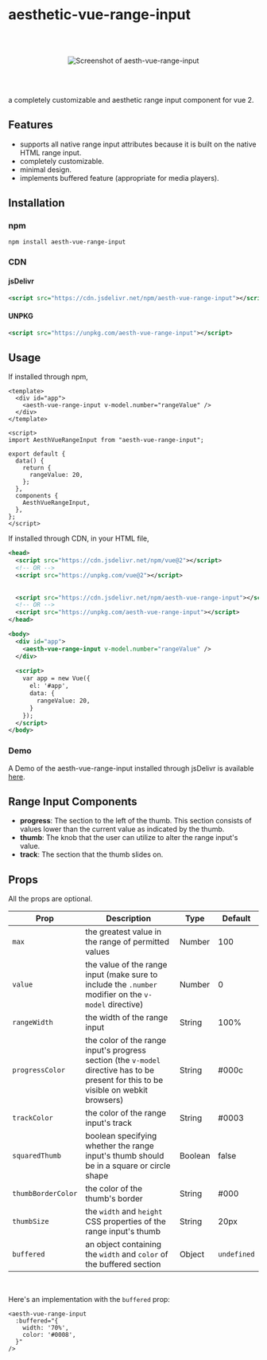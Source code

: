 # aesthetic-vue-range-input

<br>
<br>
<p align="center">
  <img src="https://user-images.githubusercontent.com/44336070/135869793-6417e5f6-a2d7-4e6b-9df4-eea8b2fb6bb8.png" alt="Screenshot of aesth-vue-range-input"/>
</p>
<br>
<br>

a completely customizable and aesthetic range input component for vue 2.

## Features
- supports all native range input attributes because it is built on the native HTML range input.
- completely customizable.
- minimal design.
- implements buffered feature (appropriate for media players).

## Installation

### npm
```shell
npm install aesth-vue-range-input
```

### CDN

#### jsDelivr
```xml
<script src="https://cdn.jsdelivr.net/npm/aesth-vue-range-input"></script>
```

#### UNPKG
```xml
<script src="https://unpkg.com/aesth-vue-range-input"></script>
```

## Usage

If installed through npm,

```vue
<template>
  <div id="app">
    <aesth-vue-range-input v-model.number="rangeValue" />
  </div>
</template>

<script>
import AesthVueRangeInput from "aesth-vue-range-input";

export default {
  data() {
    return {
      rangeValue: 20,
    };
  },
  components {
    AesthVueRangeInput,
  },
};
</script>
```

If installed through CDN, in your HTML file,

```xml
<head>
  <script src="https://cdn.jsdelivr.net/npm/vue@2"></script>
  <!-- OR -->
  <script src="https://unpkg.com/vue@2"></script>
    
    
  <script src="https://cdn.jsdelivr.net/npm/aesth-vue-range-input"></script>
  <!-- OR -->
  <script src="https://unpkg.com/aesth-vue-range-input"></script>
</head>

<body>
  <div id="app">
    <aesth-vue-range-input v-model.number="rangeValue" />
  </div>
  
  <script>
    var app = new Vue({
      el: '#app',
      data: {
        rangeValue: 20,
      }
    });
  </script>
</body>
```

### Demo

A Demo of the aesth-vue-range-input installed through jsDelivr is available [here](https://codepen.io/idorenyinudoh/pen/KKqLbEy).

## Range Input Components
- **progress**: The section to the left of the thumb. This section consists of values lower than the current value as indicated by the thumb.
- **thumb**: The knob that the user can utilize to alter the range input's value.
- **track**: The section that the thumb slides on.

## Props
All the props are optional.

| Prop        | Description | Type        | Default     |
|-------------|-------------|-------------|-------------|
| `max` | the greatest value in the range of permitted values | Number | 100 |
| `value` | the value of the range input (make sure to include the `.number` modifier on the `v-model` directive) | Number | 0 |
| `rangeWidth` | the width of the range input | String | 100% |
| `progressColor` | the color of the range input's progress section (the `v-model` directive has to be present for this to be visible on webkit browsers) | String | #000c |
| `trackColor` | the color of the range input's track | String | #0003 |
| `squaredThumb` | boolean specifying whether the range input's thumb should be in a square or circle shape | Boolean | false |
| `thumbBorderColor` | the color of the thumb's border | String | #000 |
| `thumbSize` | the `width` and `height` CSS properties of the range input's thumb | String | 20px |
| `buffered` | an object containing the `width` and `color` of the buffered section | Object | `undefined` |

<br>

Here's an implementation with the `buffered` prop:

```vue
<aesth-vue-range-input
  :buffered="{
    width: '70%',
    color: '#0008',
  }"
/>
```
